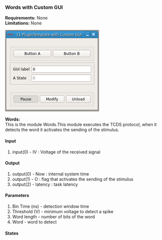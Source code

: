 ### Words with Custom GUI

**Requirements:** None  
**Limitations:** None  

![Words with Custom GUI GUI](words.png)

<!--start-->
<p><b>Words:</b><br>This is the module Words.This module executes the TCDS protocol, when it detects the word it activates the sending of the stimulus.</p>
<!--end-->

#### Input
1. input(0) - IV : Voltage of the received signal

#### Output
1. output(0) - Now : internal system time
2. output(1) - O : flag that activates the sending of the stimulus
3. output(2) - latency : task latency

#### Parameters
1. Bin Time (ns) - detection window time
2. Threshold (V) - minimum voltage to detect a spike
3. Word length - number of bits of the word
4. Word - word to detect

#### States

